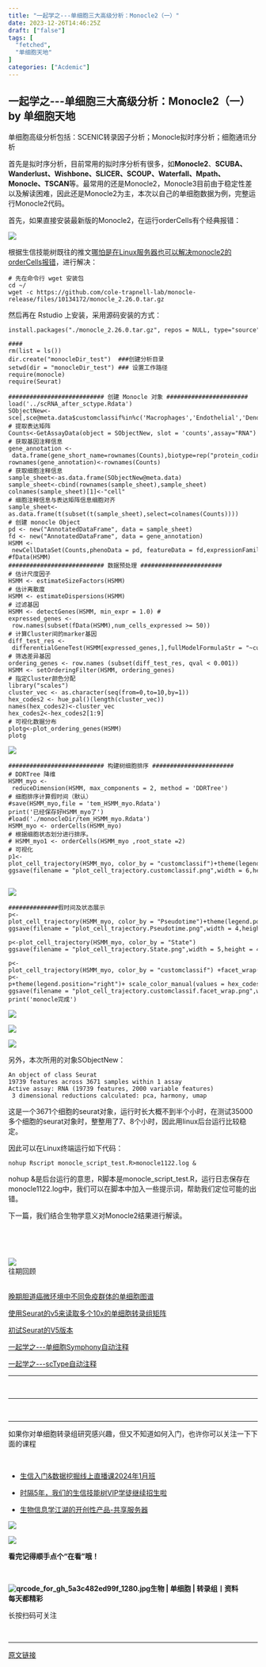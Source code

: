 ```yaml
---
title: "一起学之---单细胞三大高级分析：Monocle2（一）"
date: 2023-12-26T14:46:25Z
draft: ["false"]
tags: [
  "fetched",
  "单细胞天地"
]
categories: ["Acdemic"]
---
```

一起学之---单细胞三大高级分析：Monocle2（一） by 单细胞天地
------
<div><section data-tool="mdnice编辑器" data-website="https://www.mdnice.com"><p data-tool="mdnice编辑器">单细胞高级分析包括：SCENIC转录因子分析；Monocle拟时序分析；细胞通讯分析</p><p data-tool="mdnice编辑器">首先是拟时序分析，目前常用的拟时序分析有很多，如<strong>Monocle2</strong>、<strong>SCUBA、Wanderlust、Wishbone、SLICER、SCOUP、Waterfall、Mpath、Monocle、TSCAN</strong>等。最常用的还是Monocle2，Monocle3目前由于稳定性差以及解读困难，因此还是Monocle2为主，本次以自己的单细胞数据为例，完整运行Monocle2代码。</p><p data-tool="mdnice编辑器">首先，如果直接安装最新版的Monocle2，在运行orderCells有个经典报错：</p><p><img data-galleryid="" data-ratio="0.1410488245931284" data-s="300,640" data-src="https://mmbiz.qpic.cn/sz_mmbiz_png/y6jd6X97IxIiaAbFZwY7sGjoSDAya3Sxic6iaB1IHlKE2bpy4ibuwyVeGyicfU6sE0ibuAWwiaviaqB9SxesETXZ1eicN1g/640?wx_fmt=png&amp;from=appmsg" data-type="png" data-w="553" src="https://mmbiz.qpic.cn/sz_mmbiz_png/y6jd6X97IxIiaAbFZwY7sGjoSDAya3Sxic6iaB1IHlKE2bpy4ibuwyVeGyicfU6sE0ibuAWwiaviaqB9SxesETXZ1eicN1g/640?wx_fmt=png&amp;from=appmsg"></p><p data-tool="mdnice编辑器">根据生信技能树既往的推文<a href="https://mp.weixin.qq.com/s?__biz=MzAxMDkxODM1Ng==&amp;mid=2247520437&amp;idx=1&amp;sn=c005c1561fc36681f70507872176d615&amp;scene=21#wechat_redirect" data-linktype="2">哪怕是在Linux服务器也可以解决monocle2的orderCells报错</a>，进行解决：</p><pre data-tool="mdnice编辑器"><span></span><code># 先在命令行 wget 安装包<br>cd ~<span>/<br>wget -c https:/</span><span>/github.com/</span>cole-trapnell-lab/monocle-release/files/<span>10134172</span>/monocle_2<span>.26</span><span>.0</span>.tar.gz<br></code></pre><p data-tool="mdnice编辑器">然后再在 Rstudio 上安装，采用源码安装的方式：</p><pre data-tool="mdnice编辑器"><span></span><code>install.packages(<span>"./monocle_2.26.0.tar.gz"</span>, repos = <span>NULL</span>, type=<span>"source"</span>)<br></code></pre><pre data-tool="mdnice编辑器"><span></span><code><span>####</span><br>rm(list = ls())<br>dir.create(<span>"monocleDir_test"</span>)  <span>###创建分析目录</span><br>setwd(dir = <span>"monocleDir_test"</span>) <span>### 设置工作路径</span><br><span>require</span>(monocle) <br><span>require</span>(Seurat)<br></code></pre><pre data-tool="mdnice编辑器"><span></span><code><span>########################### 创建 Monocle 对象 #######################</span><br>load(<span>'../scRNA_after_sctype.Rdata'</span>)<br>SObjectNew&lt;-sce[,sce@meta.data$customclassif%<span>in</span>%c(<span>'Macrophages'</span>,<span>'Endothelial'</span>,<span>'Dendritic cells'</span>)]<br><span># 提取表达矩阵</span><br>Counts&lt;-GetAssayData(object = SObjectNew, slot = <span>'counts'</span>,assay=<span>"RNA"</span>)<br><span># 获取基因注释信息</span><br>gene_annotation &lt;- data.frame(gene_short_name=rownames(Counts),biotype=rep(<span>"protein_coding"</span>,nrow(Counts)))<br>rownames(gene_annotation)&lt;-rownames(Counts)<br><span># 获取细胞注释信息</span><br>sample_sheet&lt;-as.data.frame(SObjectNew@meta.data)<br>sample_sheet&lt;-cbind(rownames(sample_sheet),sample_sheet)<br>colnames(sample_sheet)[<span>1</span>]&lt;-<span>"cell"</span><br><span># 细胞注释信息与表达矩阵信息细胞对齐</span><br>sample_sheet&lt;-as.data.frame(t(subset(t(sample_sheet),select=colnames(Counts))))<br><span># 创建 monocle Object</span><br>pd &lt;- new(<span>"AnnotatedDataFrame"</span>, data = sample_sheet)<br>fd &lt;- new(<span>"AnnotatedDataFrame"</span>, data = gene_annotation)<br>HSMM &lt;- newCellDataSet(Counts,phenoData = pd, featureData = fd,expressionFamily = negbinomial.size())<br><span>#fData(HSMM)</span><br><span>########################### 数据预处理 #######################</span><br><span># 估计尺度因子</span><br>HSMM &lt;- estimateSizeFactors(HSMM)<br><span># 估计离散度</span><br>HSMM &lt;- estimateDispersions(HSMM)<br><span># 过滤基因</span><br>HSMM &lt;- detectGenes(HSMM, min_expr = <span>1.0</span>) <span>#</span><br>expressed_genes &lt;- row.names(subset(fData(HSMM),num_cells_expressed &gt;= <span>50</span>))<br><span># 计算Cluster间的marker基因</span><br>diff_test_res &lt;- differentialGeneTest(HSMM[expressed_genes,],fullModelFormulaStr = <span>"~customclassif"</span>)<br><span># 筛选差异基因</span><br>ordering_genes &lt;- row.names (subset(diff_test_res, qval &lt; <span>0.001</span>))<br>HSMM &lt;- setOrderingFilter(HSMM, ordering_genes)<br><span># 指定Cluster颜色分配</span><br><span>library</span>(<span>"scales"</span>)<br>cluster_vec &lt;- as.character(seq(from=<span>0</span>,to=<span>10</span>,by=<span>1</span>))<br>hex_codes2 &lt;- hue_pal()(length(cluster_vec))<br>names(hex_codes2)&lt;-cluster_vec<br>hex_codes2&lt;-hex_codes2[<span>1</span>:<span>9</span>]<br><span># 可视化数据分布</span><br>plotg&lt;-plot_ordering_genes(HSMM)<br>plotg<br></code></pre><p><img data-galleryid="" data-ratio="0.9915611814345991" data-s="300,640" data-src="https://mmbiz.qpic.cn/sz_mmbiz_png/y6jd6X97IxIiaAbFZwY7sGjoSDAya3SxiclYQobx86rGkicEWoFdNGm6INTVEukEib761q4yOPnD2tMGvibNgfBcibvw/640?wx_fmt=png&amp;from=appmsg" data-type="png" data-w="948" src="https://mmbiz.qpic.cn/sz_mmbiz_png/y6jd6X97IxIiaAbFZwY7sGjoSDAya3SxiclYQobx86rGkicEWoFdNGm6INTVEukEib761q4yOPnD2tMGvibNgfBcibvw/640?wx_fmt=png&amp;from=appmsg"></p><pre data-tool="mdnice编辑器"><span></span><code><span>########################### 构建树细胞排序 #######################</span><br><span># DDRTree 降维</span><br>HSMM_myo &lt;- reduceDimension(HSMM, max_components = <span>2</span>, method = <span>'DDRTree'</span>)<br><span># 细胞排序计算假时间（默认）</span><br><span>#save(HSMM_myo,file = 'tem_HSMM_myo.Rdata')</span><br>print(<span>'已经保存好HSMM_myo了'</span>)<br><span>#load('./monocleDir/tem_HSMM_myo.Rdata')</span><br>HSMM_myo &lt;- orderCells(HSMM_myo)<br><span># 根据细胞状态划分进行排序。</span><br><span># HSMM_myo1 &lt;- orderCells(HSMM_myo ,root_state =2)</span><br><span># 可视化</span><br>p1&lt;-plot_cell_trajectory(HSMM_myo, color_by = <span>"customclassif"</span>)+theme(legend.position=<span>"right"</span>)+ scale_color_manual(values = hex_codes2, name = <span>"customclassif"</span>)<br>ggsave(filename = <span>"plot_cell_trajectory.customclassif.png"</span>,width = <span>6</span>,height = <span>6</span>,plot = p1)<br><br></code></pre><p><img data-galleryid="" data-ratio="0.9851851851851852" data-s="300,640" data-src="https://mmbiz.qpic.cn/sz_mmbiz_png/y6jd6X97IxIiaAbFZwY7sGjoSDAya3SxicpVxRBat7lcS7TOBm9PQ46BkRIOLW8USKmExKSfclh5sScR1sxS1c5Q/640?wx_fmt=png&amp;from=appmsg" data-type="png" data-w="945" src="https://mmbiz.qpic.cn/sz_mmbiz_png/y6jd6X97IxIiaAbFZwY7sGjoSDAya3SxicpVxRBat7lcS7TOBm9PQ46BkRIOLW8USKmExKSfclh5sScR1sxS1c5Q/640?wx_fmt=png&amp;from=appmsg"></p><pre data-tool="mdnice编辑器"><span></span><code><span>##############假时间及状态展示</span><br>p&lt;-plot_cell_trajectory(HSMM_myo, color_by = <span>"Pseudotime"</span>)+theme(legend.position=<span>"right"</span>)<br>ggsave(filename = <span>"plot_cell_trajectory.Pseudotime.png"</span>,width = <span>4</span>,height = <span>4</span>,plot = p)<br><br>p&lt;-plot_cell_trajectory(HSMM_myo, color_by = <span>"State"</span>)<br>ggsave(filename = <span>"plot_cell_trajectory.State.png"</span>,width = <span>5</span>,height = <span>4</span>,plot = p)<br><br>p&lt;-plot_cell_trajectory(HSMM_myo, color_by = <span>"customclassif"</span>) +facet_wrap(~customclassif, nrow = <span>1</span>)<br>p&lt;-p+theme(legend.position=<span>"right"</span>)+ scale_color_manual(values = hex_codes2, name = <span>"customclassif"</span>)<br>ggsave(filename = <span>"plot_cell_trajectory.customclassif.facet_wrap.png"</span>,width = <span>13</span>,height = <span>4</span>,plot = p)<br>print(<span>'monocle完成'</span>)<br></code></pre><p><img data-ratio="1.0042780748663103" data-s="300,640" data-src="https://mmbiz.qpic.cn/sz_mmbiz_png/y6jd6X97IxIiaAbFZwY7sGjoSDAya3SxiciaWibBgRfYQpQ4UYL6yVLAjGAdtiaDu6QvYiahwMFYI0U4WS1w0PUYgF0Q/640?wx_fmt=png&amp;from=appmsg" data-type="png" data-w="935" src="https://mmbiz.qpic.cn/sz_mmbiz_png/y6jd6X97IxIiaAbFZwY7sGjoSDAya3SxiciaWibBgRfYQpQ4UYL6yVLAjGAdtiaDu6QvYiahwMFYI0U4WS1w0PUYgF0Q/640?wx_fmt=png&amp;from=appmsg"></p><p><img data-ratio="0.7925925925925926" data-s="300,640" data-src="https://mmbiz.qpic.cn/sz_mmbiz_png/y6jd6X97IxIiaAbFZwY7sGjoSDAya3SxicBvNuzKiap5sKFJalickQ7lG3Vm1SFSAM5NoQCu4JKg6IH4oYBgfLdSxw/640?wx_fmt=png&amp;from=appmsg" data-type="png" data-w="1080" src="https://mmbiz.qpic.cn/sz_mmbiz_png/y6jd6X97IxIiaAbFZwY7sGjoSDAya3SxicBvNuzKiap5sKFJalickQ7lG3Vm1SFSAM5NoQCu4JKg6IH4oYBgfLdSxw/640?wx_fmt=png&amp;from=appmsg"></p><p><img data-ratio="0.3055555555555556" data-s="300,640" data-src="https://mmbiz.qpic.cn/sz_mmbiz_png/y6jd6X97IxIiaAbFZwY7sGjoSDAya3SxiclzFPrKbeBLMGyq3LPsFdIU4rY5ibe6OFm8eiaTRxO1QpjkicWEAkRohmg/640?wx_fmt=png&amp;from=appmsg" data-type="png" data-w="1080" src="https://mmbiz.qpic.cn/sz_mmbiz_png/y6jd6X97IxIiaAbFZwY7sGjoSDAya3SxiclzFPrKbeBLMGyq3LPsFdIU4rY5ibe6OFm8eiaTRxO1QpjkicWEAkRohmg/640?wx_fmt=png&amp;from=appmsg"></p><p data-tool="mdnice编辑器">另外，本次所用的对象SObjectNew：</p><pre data-tool="mdnice编辑器"><span></span><code>An object of class Seurat <br>19739 features across 3671 samples within 1 assay <br>Active assay: RNA (19739 features, 2000 variable features)<br> 3 dimensional reductions calculated: pca, harmony, umap<br></code></pre><p data-tool="mdnice编辑器">这是一个3671个细胞的seurat对象，运行时长大概不到半个小时，在测试35000多个细胞的seurat对象时，整整用了7、8个小时，因此用linux后台运行比较稳定。</p><p data-tool="mdnice编辑器">因此可以在Linux终端运行如下代码：</p><pre data-tool="mdnice编辑器"><span></span><code>nohup Rscript monocle_script_test.R&gt;monocle1122.log &amp;<br></code></pre><p data-tool="mdnice编辑器">nohup &amp;是后台运行的意思，R脚本是monocle_script_test.R，运行日志保存在monocle1122.log中，我们可以在脚本中加入一些提示词，帮助我们定位可能的出错。</p><p data-tool="mdnice编辑器">下一篇，我们结合生物学意义对Monocle2结果进行解读。</p></section><section><p><br></p><p><br></p><section data-style-type="5" data-tools="新媒体排版" data-id="2440476"><section><section><section><section><img data-ratio="0.9495798319327731" data-src="https://mmbiz.qpic.cn/mmbiz_gif/09gp6SvPE04j3m2v7Hr889icHUyibTOHs8YuUibicl7ibRD0ZwG5pDTjBluRreZvuib1o3BibvLkicYhnA4YW7dQsjn0cA/640?wx_fmt=gif" data-type="gif" data-w="119" data-width="100%" data-imgfileid="100034731" src="https://mmbiz.qpic.cn/mmbiz_gif/09gp6SvPE04j3m2v7Hr889icHUyibTOHs8YuUibicl7ibRD0ZwG5pDTjBluRreZvuib1o3BibvLkicYhnA4YW7dQsjn0cA/640?wx_fmt=gif"></section><section data-brushtype="text">往期回顾</section><section><br></section></section></section></section><section><section data-autoskip="1"><p><a target="_blank" href="http://mp.weixin.qq.com/s?__biz=MzI1Njk4ODE0MQ==&amp;mid=2247518349&amp;idx=1&amp;sn=d407b6d09adacbdfe8c9f047106068b0&amp;chksm=ea1c8e0fdd6b0719f800a495c2ea2718d3e1c3d17d0c10c88e766165fe44068207e04c98f6ad&amp;scene=21#wechat_redirect" textvalue="晚期胆道癌微环境中不同免疫群体的单细胞图谱" linktype="text" imgurl="" imgdata="null" data-itemshowtype="0" tab="innerlink" data-linktype="2"><span>晚期胆道癌微环境中不同免疫群体的单细胞图谱</span></a><br></p><p><a target="_blank" href="http://mp.weixin.qq.com/s?__biz=MzI1Njk4ODE0MQ==&amp;mid=2247518314&amp;idx=1&amp;sn=b53feba8104cfb9a377518852e871c66&amp;chksm=ea1c8ee8dd6b07fe16b1b6e2f7b28e81aeaf17d0f4b159dd56112b6dd1d0585c7d60f2cad8fb&amp;scene=21#wechat_redirect" textvalue="使用Seurat的v5来读取多个10x的单细胞转录组矩阵" linktype="text" imgurl="" imgdata="null" data-itemshowtype="0" tab="innerlink" data-linktype="2"><span>使用Seurat的v5来读取多个10x的单细胞转录组矩阵</span></a><br></p><p><a target="_blank" href="http://mp.weixin.qq.com/s?__biz=MzI1Njk4ODE0MQ==&amp;mid=2247518295&amp;idx=1&amp;sn=f97bd58d2c21122ba5c7d250f7fa709e&amp;chksm=ea1c8ed5dd6b07c326ad45dad30e1e718b84e8dfd80c0369b0d3d662040405292d0d2bbd13cb&amp;scene=21#wechat_redirect" textvalue="初试Seurat的V5版本" linktype="text" imgurl="" imgdata="null" data-itemshowtype="0" tab="innerlink" data-linktype="2"><span>初试Seurat的V5版本</span></a><br></p><p><a target="_blank" href="http://mp.weixin.qq.com/s?__biz=MzI1Njk4ODE0MQ==&amp;mid=2247518268&amp;idx=1&amp;sn=81a80b2b0de4aa7bd30b3fe7950f8080&amp;chksm=ea1c8ebedd6b07a8fa798adecdd76f9cb25d3a06bc7923c8e89bc8d7dba3f6426f51e95d6235&amp;scene=21#wechat_redirect" textvalue="一起学之---单细胞Symphony自动注释" linktype="text" imgurl="" imgdata="null" data-itemshowtype="11" tab="innerlink" data-linktype="2"><span>一起学之---单细胞Symphony自动注释</span></a><br></p><p><a target="_blank" href="http://mp.weixin.qq.com/s?__biz=MzI1Njk4ODE0MQ==&amp;mid=2247518268&amp;idx=2&amp;sn=311746134d9a1478e6edf4208e974546&amp;chksm=ea1c8ebedd6b07a8131a1e6f047177e3f3bcb216ef54354abd7cd9d30b42c90e8453ca714433&amp;scene=21#wechat_redirect" textvalue="一起学之---scType自动注释" linktype="text" imgurl="" imgdata="null" data-itemshowtype="11" tab="innerlink" data-linktype="2"><span>一起学之---scType自动注释</span></a><br></p></section></section><hr><p><br></p></section><section data-style-type="5" data-tools="新媒体排版" data-id="2440475"><hr><p><br></p><hr><section><p>如果你对单细胞转录组研究感兴趣，但又不知道如何入门，也许你可以关注一下下面的课程<span></span></p><p><br></p><ul><li><p><a target="_blank" href="http://mp.weixin.qq.com/s?__biz=MzAxMDkxODM1Ng==&amp;mid=2247527207&amp;idx=1&amp;sn=fb9ca814003fc24e9ec8b1bcecbd1d56&amp;chksm=9b4b2b9cac3ca28afc5b68047e5f0587b6636d52879051decd573009e38313c5f7d6b0d1927d&amp;scene=21#wechat_redirect" textvalue="生信入门&amp;数据挖掘线上直播课2024年1月班" linktype="text" imgurl="" imgdata="null" data-itemshowtype="0" tab="innerlink" data-linktype="2" hasload="1"><span>生信入门&amp;数据挖掘线上直播课2024年1月班</span></a></p></li><li><p><a target="_blank" href="http://mp.weixin.qq.com/s?__biz=MzAxMDkxODM1Ng==&amp;mid=2247524148&amp;idx=1&amp;sn=7806da6feb41a36493c519c1cfc1d3ac&amp;chksm=9b4bdf8fac3c569960369602f1ef26639cb366b250f233b2297d1f059471c0458335bfc0b829&amp;scene=21#wechat_redirect" textvalue="时隔5年，我们的生信技能树VIP学徒继续招生啦" linktype="text" imgurl="" imgdata="null" data-itemshowtype="0" tab="innerlink" data-linktype="2" hasload="1"><span>时隔5年，我们的生信技能树VIP学徒继续招生啦</span></a><br></p></li><li><p><a target="_blank" href="http://mp.weixin.qq.com/s?__biz=MzAxMDkxODM1Ng==&amp;mid=2247526168&amp;idx=1&amp;sn=ebc4a9d53d675e3f7d20b1e2f97901b8&amp;chksm=9b4b27a3ac3caeb5ee0828c38f816c229067d1946be224bcaf4bac0dbdfc9eff863c621097e2&amp;scene=21#wechat_redirect" textvalue="生物信息学江湖的开创性产品-共享服务器" linktype="text" imgurl="" imgdata="null" data-itemshowtype="0" tab="innerlink" data-linktype="2" hasload="1"><span>生物信息学江湖的开创性产品-共享服务器</span></a></p></li></ul><p><img data-imgfileid="100034727" data-ratio="1" data-src="https://mmbiz.qpic.cn/mmbiz_gif/4TKeL1ZejtlKxOib5kmKX6ic6eX0w0WK5jvhtz9yBRsO3OI4yr6S5iaLNM7AbAeuPDHXMvDdur2DRz9wyiax4lEviag/640?wx_fmt=gif" data-type="gif" data-w="240" src="https://mmbiz.qpic.cn/mmbiz_gif/4TKeL1ZejtlKxOib5kmKX6ic6eX0w0WK5jvhtz9yBRsO3OI4yr6S5iaLNM7AbAeuPDHXMvDdur2DRz9wyiax4lEviag/640?wx_fmt=gif"><br></p><p><img data-imgfileid="100034729" data-ratio="0.05278592375366569" data-src="https://mmbiz.qpic.cn/mmbiz/4TKeL1Zejtlq03ZOSZiaTlic1MxgdKiaxTbOZ7ZSe0Xx1Ca8xF3L6Nyj1FYUajtYrSmRIHyZVSsAve0EAvEicZONpg/640?wx_fmt=jpeg" data-type="other" data-w="341" src="https://mmbiz.qpic.cn/mmbiz/4TKeL1Zejtlq03ZOSZiaTlic1MxgdKiaxTbOZ7ZSe0Xx1Ca8xF3L6Nyj1FYUajtYrSmRIHyZVSsAve0EAvEicZONpg/640?wx_fmt=jpeg"></p><p><strong><span>看完记得顺手点个</span></strong><span><strong><span>“在看”</span></strong></span><strong><span>哦！</span></strong></p></section><section><section data-id="93668"><section><section data-width="95%"><section><section><section data-width="38%"><section><section data-tools="135编辑器" data-id="93668"><section><section data-width="95%"><section><section><section data-width="61.8%"><section><section><section><p><br></p><span><strong data-burshtype="text"><img data-copyright="0" data-cropselx1="0" data-cropselx2="109" data-cropsely1="0" data-cropsely2="109" data-imgfileid="100034728" data-ratio="1" data-src="https://mmbiz.qpic.cn/mmbiz/siaia0BDGJdjRMGrkqo64BGKecYk4akuHpGHVQs7FeOpY7eWbIPGC1tRw5Tw0oEPmx053mR9FTVerWvhuZchIpZw/640?wx_fmt=jpeg" data-type="other" data-w="258" title="qrcode_for_gh_5a3c482ed99f_1280.jpg" src="https://mmbiz.qpic.cn/mmbiz/siaia0BDGJdjRMGrkqo64BGKecYk4akuHpGHVQs7FeOpY7eWbIPGC1tRw5Tw0oEPmx053mR9FTVerWvhuZchIpZw/640?wx_fmt=jpeg"><strong data-burshtype="text">生物</strong><strong data-burshtype="text"> | 单细胞 | 转录组丨资料</strong></strong></span></section><section><span><strong data-burshtype="text">每天都精彩</strong></span></section></section></section><section><section><section><section><section><section><p><span>长按扫码可关注</span></p></section></section></section></section></section></section></section></section></section></section></section></section></section></section></section></section></section></section></section></section><p><br></p></section></section><p><mp-style-type data-value="3"></mp-style-type></p></div>  
<hr>
<a href="https://mp.weixin.qq.com/s/rgT5VCT0fqvhrTwZOtnaWA",target="_blank" rel="noopener noreferrer">原文链接</a>
